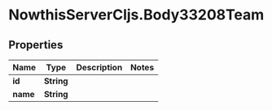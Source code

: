 # NowthisServerCljs.Body33208Team

## Properties
Name | Type | Description | Notes
------------ | ------------- | ------------- | -------------
**id** | **String** |  | 
**name** | **String** |  | 


